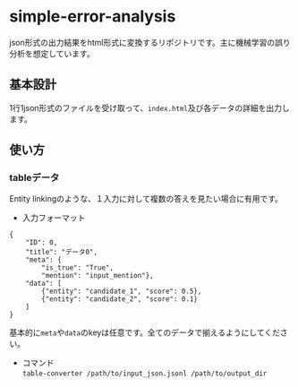 # simple-error-analysis
json形式の出力結果をhtml形式に変換するリポジトリです。主に機械学習の誤り分析を想定しています。

## 基本設計
1行1json形式のファイルを受け取って、`index.html`及び各データの詳細を出力します。

## 使い方
### tableデータ
Entity linkingのような、１入力に対して複数の答えを見たい場合に有用です。  
- 入力フォーマット
```
{
    "ID": 0,
    "title": "データ0",
    "meta": {
        "is_true": "True",
        "mention": "input_mention"},
    "data": [
        {"entity": "candidate_1", "score": 0.5},
        {"entity": "candidate_2", "score": 0.1}
    ]
}
```
基本的に`meta`や`data`のkeyは任意です。全てのデータで揃えるようにしてください。

- コマンド  
`table-converter /path/to/input_json.jsonl /path/to/output_dir`
